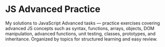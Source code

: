 # JS Advanced Practice

My solutions to JavaScript Advanced tasks — practice exercises covering advanced JS concepts such as syntax, functions, arrays, objects, DOM manipulation, advanced functions, unit testing, classes, prototypes, and inheritance. Organized by topics for structured learning and easy review.
